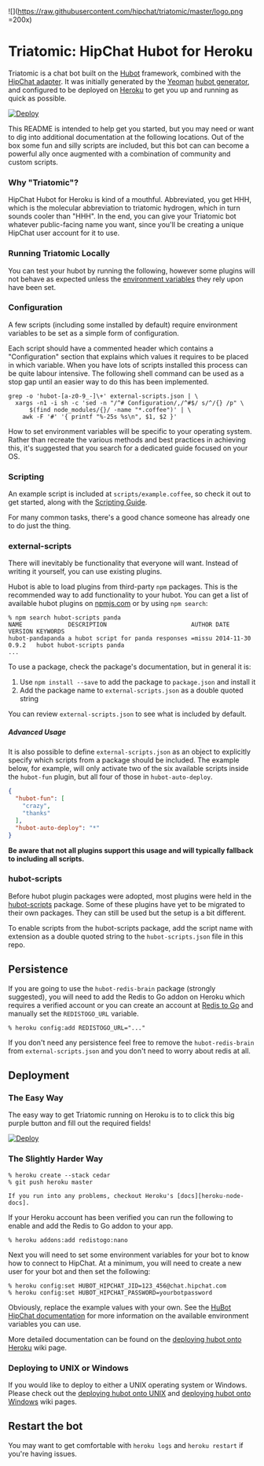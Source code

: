 ![](https://raw.githubusercontent.com/hipchat/triatomic/master/logo.png =200x)

# Triatomic: HipChat Hubot for Heroku

Triatomic is a chat bot built on the [Hubot][hubot] framework, combined
with the [HipChat adapter][hubot-hipchat]. It was initially generated by
the [Yeoman][yeoman] [hubot generator][generator-hubot], and configured
to be deployed on [Heroku][heroku] to get you up and running as quick as possible.

[![Deploy](https://www.herokucdn.com/deploy/button.png)](https://heroku.com/deploy?template=https://github.com/hipchat/triatomic)

This README is intended to help get you started, but you may need or want to dig
into additional documentation at the following locations. Out of the box
some fun and silly scripts are included, but this bot can can become a
powerful ally once augmented with a combination of community and custom
scripts.

[hubot-hipchat]: https://github.com/hipchat/hubot-hipchat
[hubot]: http://hubot.github.com
[heroku]: http://www.heroku.com
[yeoman]: http://yeoman.io
[generator-hubot]: https://github.com/github/generator-hubot

### Why "Triatomic"?

HipChat Hubot for Heroku is kind of a mouthful. Abbreviated, you get
HHH, which is the molecular abbreviation to triatomic hydrogen, which in
turn sounds cooler than "HHH". In the end, you can give your Triatomic bot
whatever public-facing name you want, since you'll be creating a unique HipChat
user account for it to use.

### Running Triatomic Locally

You can test your hubot by running the following, however some plugins will not
behave as expected unless the [environment variables](#configuration) they rely
upon have been set.

### Configuration

A few scripts (including some installed by default) require environment
variables to be set as a simple form of configuration.

Each script should have a commented header which contains a "Configuration"
section that explains which values it requires to be placed in which variable.
When you have lots of scripts installed this process can be quite labour
intensive. The following shell command can be used as a stop gap until an
easier way to do this has been implemented.

    grep -o 'hubot-[a-z0-9_-]\+' external-scripts.json | \
      xargs -n1 -i sh -c 'sed -n "/^# Configuration/,/^#$/ s/^/{} /p" \
          $(find node_modules/{}/ -name "*.coffee")' | \
        awk -F '#' '{ printf "%-25s %s\n", $1, $2 }'

How to set environment variables will be specific to your operating system.
Rather than recreate the various methods and best practices in achieving this,
it's suggested that you search for a dedicated guide focused on your OS.

### Scripting

An example script is included at `scripts/example.coffee`, so check it out to
get started, along with the [Scripting Guide](scripting-docs).

For many common tasks, there's a good chance someone has already one to do just
the thing.

[scripting-docs]: https://github.com/github/hubot/blob/master/docs/scripting.md

### external-scripts

There will inevitably be functionality that everyone will want. Instead of
writing it yourself, you can use existing plugins.

Hubot is able to load plugins from third-party `npm` packages. This is the
recommended way to add functionality to your hubot. You can get a list of
available hubot plugins on [npmjs.com](npmjs) or by using `npm search`:

    % npm search hubot-scripts panda
    NAME             DESCRIPTION                        AUTHOR DATE       VERSION KEYWORDS
    hubot-pandapanda a hubot script for panda responses =missu 2014-11-30 0.9.2   hubot hubot-scripts panda
    ...


To use a package, check the package's documentation, but in general it is:

1. Use `npm install --save` to add the package to `package.json` and install it
2. Add the package name to `external-scripts.json` as a double quoted string

You can review `external-scripts.json` to see what is included by default.

##### Advanced Usage

It is also possible to define `external-scripts.json` as an object to
explicitly specify which scripts from a package should be included. The example
below, for example, will only activate two of the six available scripts inside
the `hubot-fun` plugin, but all four of those in `hubot-auto-deploy`.

```json
{
  "hubot-fun": [
    "crazy",
    "thanks"
  ],
  "hubot-auto-deploy": "*"
}
```

**Be aware that not all plugins support this usage and will typically fallback
to including all scripts.**

[npmjs]: https://www.npmjs.com

### hubot-scripts

Before hubot plugin packages were adopted, most plugins were held in the
[hubot-scripts][hubot-scripts] package. Some of these plugins have yet to be
migrated to their own packages. They can still be used but the setup is a bit
different.

To enable scripts from the hubot-scripts package, add the script name with
extension as a double quoted string to the `hubot-scripts.json` file in this
repo.

[hubot-scripts]: https://github.com/github/hubot-scripts

##  Persistence

If you are going to use the `hubot-redis-brain` package (strongly suggested),
you will need to add the Redis to Go addon on Heroku which requires a verified
account or you can create an account at [Redis to Go][redistogo] and manually
set the `REDISTOGO_URL` variable.

    % heroku config:add REDISTOGO_URL="..."

If you don't need any persistence feel free to remove the `hubot-redis-brain`
from `external-scripts.json` and you don't need to worry about redis at all.

[redistogo]: https://redistogo.com/

## Deployment

### The Easy Way

The easy way to get Triatomic running on Heroku is to to click this big purple
button and fill out the required fields!

[![Deploy](https://www.herokucdn.com/deploy/button.png)](https://heroku.com/deploy?template=https://github.com/hipchat/triatomic)

### The Slightly Harder Way

    % heroku create --stack cedar
    % git push heroku master

    If you run into any problems, checkout Heroku's [docs][heroku-node-docs].

If your Heroku account has been verified you can run the following to enable
and add the Redis to Go addon to your app.

    % heroku addons:add redistogo:nano

Next you will need to set some environment variables for your bot to know how
to connect to HipChat.  At a minimum, you will need to create a new user for
your bot and then set the following:

    % heroku config:set HUBOT_HIPCHAT_JID=123_456@chat.hipchat.com
    % heroku config:set HUBOT_HIPCHAT_PASSWORD=yourbotpassword

Obviously, replace the example values with your own.  See the
[HuBot HipChat documentation][hubot-hipchat] for more information on the
available environment variables you can use.

More detailed documentation can be found on the [deploying hubot onto
Heroku][deploy-heroku] wiki page.

### Deploying to UNIX or Windows

If you would like to deploy to either a UNIX operating system or Windows.
Please check out the [deploying hubot onto UNIX][deploy-unix] and [deploying
hubot onto Windows][deploy-windows] wiki pages.

[heroku-node-docs]: http://devcenter.heroku.com/articles/node-js
[deploy-heroku]: https://github.com/github/hubot/blob/master/docs/deploying/heroku.md
[deploy-unix]: https://github.com/github/hubot/blob/master/docs/deploying/unix.md
[deploy-windows]: https://github.com/github/hubot/blob/master/docs/deploying/unix.md

## Restart the bot

You may want to get comfortable with `heroku logs` and `heroku restart` if
you're having issues.

